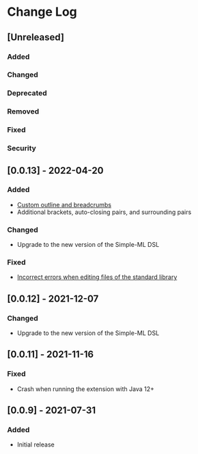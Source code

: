 # Change Log

## [Unreleased]
### Added
### Changed
### Deprecated
### Removed
### Fixed
### Security

## [0.0.13] - 2022-04-20
### Added
- [Custom outline and breadcrumbs](https://github.com/Simple-ML/Simple-ML/pull/114)
- Additional brackets, auto-closing pairs, and surrounding pairs
### Changed
- Upgrade to the new version of the Simple-ML DSL
### Fixed
- [Incorrect errors when editing files of the standard library](https://github.com/Simple-ML/Simple-ML/pull/259)


## [0.0.12] - 2021-12-07
### Changed
- Upgrade to the new version of the Simple-ML DSL

## [0.0.11] - 2021-11-16
### Fixed
- Crash when running the extension with Java 12+

## [0.0.9] - 2021-07-31
### Added
- Initial release
